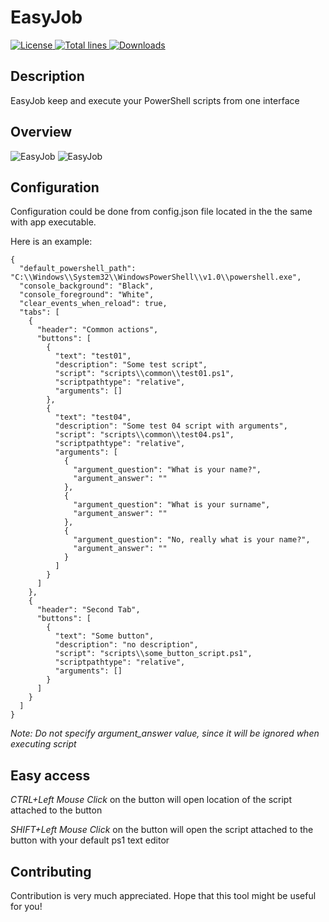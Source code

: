 # EasyJob

<a href="https://img.shields.io/github/license/akshinmustafayev/EasyJob">
  <img src="https://img.shields.io/github/license/akshinmustafayev/EasyJob" alt="License" />
</a>
<a href="https://img.shields.io/tokei/lines/github/akshinmustafayev/EasyJob">
  <img src="https://img.shields.io/tokei/lines/github/akshinmustafayev/EasyJob" alt="Total lines" />
</a>
<a href="https://img.shields.io/github/downloads/akshinmustafayev/EasyJob/total">
  <img src="https://img.shields.io/github/downloads/akshinmustafayev/EasyJob/total" alt="Downloads" />
</a>


## Description

EasyJob keep and execute your PowerShell scripts from one interface


## Overview

<img src="https://github.com/akshinmustafayev/EasyJob/blob/main/ej/1.png?raw=true" alt="EasyJob">
<img src="https://github.com/akshinmustafayev/EasyJob/blob/main/ej/2.png?raw=true" alt="EasyJob">


## Configuration

Configuration could be done from config.json file located in the the same with app executable.

Here is an example:

```
{
  "default_powershell_path": "C:\\Windows\\System32\\WindowsPowerShell\\v1.0\\powershell.exe",
  "console_background": "Black",
  "console_foreground": "White",
  "clear_events_when_reload": true,
  "tabs": [
    {
      "header": "Common actions",
      "buttons": [
        {
          "text": "test01",
          "description": "Some test script",
          "script": "scripts\\common\\test01.ps1",
          "scriptpathtype": "relative",
          "arguments": []
        },
        {
          "text": "test04",
          "description": "Some test 04 script with arguments",
          "script": "scripts\\common\\test04.ps1",
          "scriptpathtype": "relative",
          "arguments": [
            {
              "argument_question": "What is your name?",
              "argument_answer": ""
            },
            {
              "argument_question": "What is your surname",
              "argument_answer": ""
            },
            {
              "argument_question": "No, really what is your name?",
              "argument_answer": ""
            }
          ]
        }
      ]
    },
    {
      "header": "Second Tab",
      "buttons": [
        {
          "text": "Some button",
          "description": "no description",
          "script": "scripts\\some_button_script.ps1",
          "scriptpathtype": "relative",
          "arguments": []
        }
      ]
    }
  ]
}
```

_Note: Do not specify argument_answer value, since it will be ignored when executing script_



## Easy access
_CTRL+Left Mouse Click_ on the button will open location of the script attached to the button

_SHIFT+Left Mouse Click_ on the button will open the script attached to the button with your default ps1 text editor



## Contributing

Contribution is very much appreciated. Hope that this tool might be useful for you!
